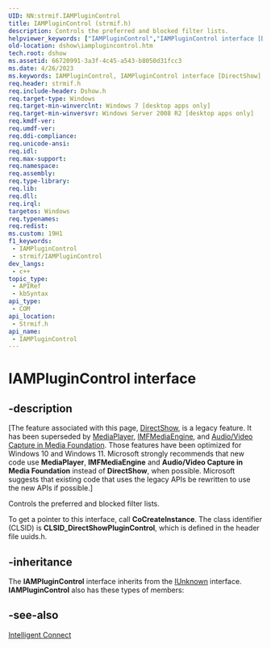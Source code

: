```yaml
---
UID: NN:strmif.IAMPluginControl
title: IAMPluginControl (strmif.h)
description: Controls the preferred and blocked filter lists.
helpviewer_keywords: ["IAMPluginControl","IAMPluginControl interface [DirectShow]","IAMPluginControl interface [DirectShow]","described","dshow.iamplugincontrol","strmif/IAMPluginControl"]
old-location: dshow\iamplugincontrol.htm
tech.root: dshow
ms.assetid: 66720991-3a3f-4c45-a543-b8050d31fcc3
ms.date: 4/26/2023
ms.keywords: IAMPluginControl, IAMPluginControl interface [DirectShow], IAMPluginControl interface [DirectShow],described, dshow.iamplugincontrol, strmif/IAMPluginControl
req.header: strmif.h
req.include-header: Dshow.h
req.target-type: Windows
req.target-min-winverclnt: Windows 7 [desktop apps only]
req.target-min-winversvr: Windows Server 2008 R2 [desktop apps only]
req.kmdf-ver: 
req.umdf-ver: 
req.ddi-compliance: 
req.unicode-ansi: 
req.idl: 
req.max-support: 
req.namespace: 
req.assembly: 
req.type-library: 
req.lib: 
req.dll: 
req.irql: 
targetos: Windows
req.typenames: 
req.redist: 
ms.custom: 19H1
f1_keywords:
 - IAMPluginControl
 - strmif/IAMPluginControl
dev_langs:
 - c++
topic_type:
 - APIRef
 - kbSyntax
api_type:
 - COM
api_location:
 - Strmif.h
api_name:
 - IAMPluginControl
---
```


# IAMPluginControl interface


## -description

\[The feature associated with this page, [DirectShow](/windows/win32/directshow/directshow), is a legacy feature. It has been superseded by [MediaPlayer](/uwp/api/Windows.Media.Playback.MediaPlayer), [IMFMediaEngine](/windows/win32/api/mfmediaengine/nn-mfmediaengine-imfmediaengine), and [Audio/Video Capture in Media Foundation](windows/win32/medfound/audio-video-capture-in-media-foundation). Those features have been optimized for Windows 10 and Windows 11. Microsoft strongly recommends that new code use **MediaPlayer**, **IMFMediaEngine** and **Audio/Video Capture in Media Foundation** instead of **DirectShow**, when possible. Microsoft suggests that existing code that uses the legacy APIs be rewritten to use the new APIs if possible.\]

Controls the preferred and blocked filter lists.

To get a pointer to this interface, call <b>CoCreateInstance</b>. The class identifier (CLSID) is <b>CLSID_DirectShowPluginControl</b>, which is defined in the header file uuids.h.

## -inheritance

The <b>IAMPluginControl</b> interface inherits from the <a href="/windows/desktop/api/unknwn/nn-unknwn-iunknown">IUnknown</a> interface. <b>IAMPluginControl</b> also has these types of members:

## -see-also

<a href="/windows/desktop/DirectShow/intelligent-connect">Intelligent Connect</a>
